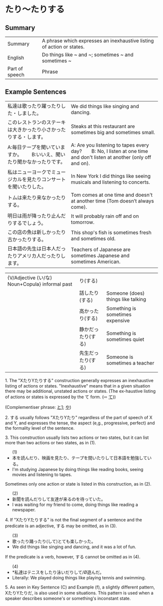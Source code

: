 # たり～たりする

## Summary

<table><tr>   <td>Summary</td>   <td>A phrase which expresses an inexhaustive listing of action or states.</td></tr><tr>   <td>English</td>   <td>Do things like ~ and ~; sometimes ~ and sometimes ~</td></tr><tr>   <td>Part of speech</td>   <td>Phrase</td></tr></table>

## Example Sentences

<table><tr>   <td>私達は歌ったり躍ったりした・しました。</td>   <td>We did things like singing and dancing.</td></tr><tr>   <td>このレストランのステーキは大きかったり小さかったりする・します。</td>   <td>Steaks at this restaurant are sometimes big and sometimes small.</td></tr><tr>   <td>A:毎日テープを聞いていますか。  B:いいえ、聞いたり聞かなかったりです。</td>   <td>A: Are you listening to tapes every day?&emsp;&emsp;B: No, I listen at one time and don't listen at another (only off and on).</td></tr><tr>   <td>私はニューヨークでミュージカルを見たりコンサートを聞いたりした。</td>   <td>In New York I did things like seeing musicals and listening to concerts.</td></tr><tr>   <td>トムは来たり来なかったりする。</td>   <td>Tom comes at one time and doesn't at another time (Tom doesn’t always come).</td></tr><tr>   <td>明日は雨が降ったり止んだりするでしょう。</td>   <td>It will probably rain off and on tomorrow.</td></tr><tr>   <td>この店の魚は新しかったり古かったりする。</td>   <td>This shop's fish is sometimes fresh and sometimes old.</td></tr><tr>   <td>日本語の先生は日本人だったりアメリカ人だったりします。</td>   <td>Teachers of Japanese are sometimes Japanese and sometimes American.</td></tr></table>

<table class="table"> <tbody><tr class="tr head"> <td class="td"><span class="bold"><span>{V/Adjective (い/な) Noun+Copula} informal past</span></span></td> <td class="td"><span class="concept">り</span><span class="concept">(する)</span>  </td> <td class="td"><span>&nbsp;</span></td> </tr> <tr class="tr"> <td class="td"><span>&nbsp;</span></td> <td class="td"><span>話した<span class="concept">り</span></span><span class="concept">(する)</span>  </td> <td class="td"><span>Someone    (does) things like talking</span></td> </tr> <tr class="tr"> <td class="td"><span>&nbsp;</span></td> <td class="td"><span>高かった<span class="concept">り</span></span><span class="concept">(する)</span>  </td> <td class="td"><span>Something    is sometimes expensive</span></td> </tr> <tr class="tr"> <td class="td"><span>&nbsp;</span></td> <td class="td"><span>静かだった<span class="concept">り</span></span><span class="concept">(する)</span>  </td> <td class="td"><span>Something    is sometimes quiet</span></td> </tr> <tr class="tr"> <td class="td"><span>&nbsp;</span></td> <td class="td"><span>先生だった<span class="concept">り</span></span><span class="concept">(する)</span>  </td> <td class="td"><span>Someone    is sometimes a teacher</span></td> </tr></tbody></table>

<p>1. The "X<span class="cloze">たり</span>Y<span class="cloze">たりする</span>" construction generally expresses an inexhaustive listing of actions or states. "Inexhaustive" means that in a given situation there may be additional, unstated actions or states. (The ex-haustive listing of actions or states is expressed by the て form. (⇨ <a href="#㊦ て">て</a>))</p>  <p>(Complementiser phrase: <a href="#㊦ と (1)">と1</a>; <a href="#㊦ や">や</a>)</p>  <p>2. <span class="cloze">する</span> usually follows "X<span class="cloze">たり</span>Y<span class="cloze">たり</span>" regardless of the part of speech of X and Y, and expresses the tense, the aspect (e,g.,  progressive, perfect) and the formality level of the sentence.</p>  <p>3. This construction usually lists two actions or two states, but it can list more than two actions or two states, as in (1).</p>  <ul>(1) <li>本を読ん<span class="cloze">だり</span>、映画を見<span class="cloze">たり</span>、テープを間い<span class="cloze">たりして</span>日本語を勉強している。</li> <li>I'm studying Japanese by doing things like reading books, seeing movies and listening to tapes.</li> </ul>  <p>Sometimes only one action or state is listed in this construction, as in (2).</p>  <ul>(2) <li>新聞を読ん<span class="cloze">だりして</span>友達が来るのを待っていた。</li> <li>I was waiting for my friend to come, doing things like reading a newspaper.</li> </ul>  <p>4. If "X<span class="cloze">たり</span>Y<span class="cloze">たりする</span>" is not the final segment of a sentence and the predicate is an adjective, <span class="cloze">する</span> may be omitted, as in (3).</p>  <ul>(3) <li>歌っ<span class="cloze">たり</span>踊っ<span class="cloze">たり</span>(<span class="cloze">して</span>)とても楽しかった。</li> <li>We did things like singing and dancing, and it was a lot of fun.</li> </ul>  <p>If the predicate is a verb, however, <span class="cloze">する</span> cannot be omitted as in (4).</p>  <ul>(4) <li>*私達はテニスを<span class="cloze">したり</span>泳い<span class="cloze">だりして</span>/Ø遊んだ。</li> <li>Literally: We played doing things like playing tennis and swimming.</li> </ul>  <p>5. As seen in Key Sentence (C) and Example (f), a slightly different pattern, X<span class="cloze">たり</span>Y<span class="cloze">たり</span>だ, is also used in some situations. This pattern is used when a speaker describes someone's or something's inconstant state.</p>

